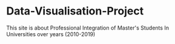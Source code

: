 # Data-Visualisation-Project
This site is about Professional Integration of Master's Students In Universities over years (2010-2019)
